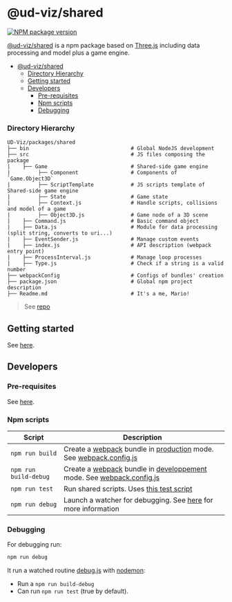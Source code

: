 # @ud-viz/shared

[![NPM package version](https://badgen.net/npm/v/@ud-viz/shared)](https://npmjs.com/package/@ud-viz/shared)

[@ud-viz/shared](https://npmjs.com/package/@ud-viz/shared) is a npm package based on [Three.js](https://threejs.org/) including data processing and model plus a game engine.

- [@ud-viz/shared](#ud-vizshared)
    - [Directory Hierarchy](#directory-hierarchy)
  - [Getting started](#getting-started)
  - [Developers](#developers)
    - [Pre-requisites](#pre-requisites)
    - [Npm scripts](#npm-scripts)
    - [Debugging](#debugging)

### Directory Hierarchy

```
UD-Viz/packages/shared
├── bin                                 # Global NodeJS development
├── src                                 # JS files composing the package
|    ├── Game                           # Shared-side game engine
|         ├── Component                 # Components of `Game.Object3D`
|         ├── ScriptTemplate            # JS scripts template of Shared-side game engine
|         ├── State                     # Game state
|         ├── Context.js                # Handle scripts, collisions and model of a game
|         ├── Object3D.js               # Game node of a 3D scene
|    ├── Command.js                     # Basic command object
|    ├── Data.js                        # Module for data processing (split string, converts to uri...)
|    ├── EventSender.js                 # Manage custom events
|    ├── index.js                       # API description (webpack entry point)
|    ├── ProcessInterval.js             # Manage loop processes
|    ├── Type.js                        # Check if a string is a valid number
├── webpackConfig                       # Configs of bundles' creation
├── package.json                        # Global npm project description
├── Readme.md                           # It's a me, Mario!
```

> See [repo](https://github.com/VCityTeam/UD-Viz/blob/master/packages/shared)

## Getting started

See [here](../../Readme.md#getting-started).

## Developers

### Pre-requisites

See [here](../../Readme.md#pre-requisites).

### Npm scripts

| Script                | Description                                                                                                                                                                   |
| --------------------- | ----------------------------------------------------------------------------------------------------------------------------------------------------------------------------- |
| `npm run build`       | Create a [webpack](https://webpack.js.org/) bundle in [production](./webpackConfig/webpack.config.prod.js) mode. See [webpack.config.js](./webpackConfig/webpack.config.js)   |
| `npm run build-debug` | Create a [webpack](https://webpack.js.org/) bundle in [developpement](./webpackConfig/webpack.config.dev.js) mode. See [webpack.config.js](./webpackConfig/webpack.config.js) |
| `npm run test`        | Run shared scripts. Uses [this test script](./bin/test.js)                                                                                                                      |
| `npm run debug`       | Launch a watcher for debugging. See [here](#debugging) for more information                                                                                                   |

### Debugging

For debugging run:

```bash
npm run debug
```

It run a watched routine [debug.js](./bin/debug.js) with [nodemon](https://www.npmjs.com/package/nodemon):

- Run a `npm run build-debug`
- Can run `npm run test` (true by default).
